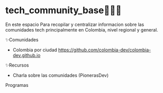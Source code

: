 # tech_community_base👩🏽‍💻
En este espacio Para recopilar y centralizar informacion sobre las comunidades tech principalmente en Colombia, nivel regional y general.

✨Comunidades
* Colombia por ciudad https://github.com/colombia-dev/colombia-dev.github.io


✨Recursos
* Charla sobre las comunidades (PionerasDev)

Programas
